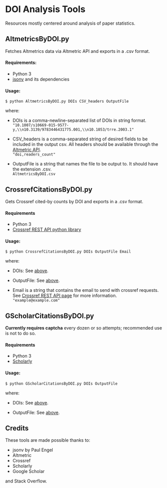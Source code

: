 # DOI Analysis Tools
Resources mostly centered around analysis of paper statistics.



## AltmetricsByDOI.py

Fetches Altmetrics data via Altmetric API and exports in a .csv format.

#### Requirements:

- Python 3
- [jsonv](https://github.com/archan937/jsonv.sh) and its dependencies

#### Usage: 
`$ python AltmetricsByDOI.py DOIs CSV_headers OutputFile`

where:

- <a id="Usage_DOIs">DOIs</a> is a comma-newline-separated list of DOIs in string format.  
  `"10.1007/s10669-015-9577-y,\\n10.3139/9783446431775.001,\\n10.1053/trre.2003.1"`

- CSV_headers is a comma-separated string of desired fields to be included in the output csv. All headers should be available through the [Altmetric API](https://api.altmetric.com/docs/call_doi.html).  
  `"doi,readers_count"`
  
- <a id="Usage_OutputFile">OutputFile</a> is a string that names the file to be output to. It should have the extension .csv.  
  `AltmetricsByDOI.csv`
  

## CrossrefCitationsByDOI.py

Gets Crossref cited-by counts by DOI and exports in a .csv format.

#### Requirements

- Python 3
- [Crossref REST API python library](https://github.com/fabiobatalha/crossrefapi)

#### Usage:
`$ python CrossrefCitationsByDOI.py DOIs OutputFile Email`

where:

- DOIs: See <a href="#Usage_DOIs">above</a>.

- OutputFile: See <a href="#Usage_OutputFile">above</a>.

- Email is a string that contains the email to send with crossref requests. See [Crossref REST API page](https://github.com/CrossRef/rest-api-doc#good-manners--more-reliable-service) for more information.  
  `"example@example.com"`


## GScholarCitationsByDOI.py
**Currently requires captcha** every dozen or so attempts; recommended use is not to do so.

#### Requirements

- Python 3
- [Scholarly](https://pypi.org/project/scholarly/)

#### Usage:
`$ python GScholarCitationsByDOI.py DOIs OutputFile`

where:

- DOIs: See <a href="#Usage_DOIs">above</a>.

- OutputFile: See <a href="#Usage_OutputFile">above</a>.


## Credits

These tools are made possible thanks to:
- jsonv by Paul Engel
- Altmetric
- Crossref
- Scholarly
- Google Scholar  

and Stack Overflow.
